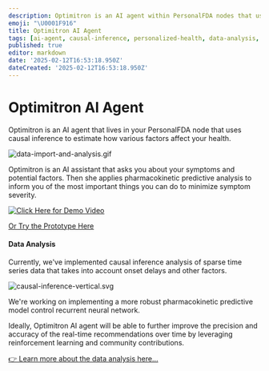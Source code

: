 ```yaml
---
description: Optimitron is an AI agent within PersonalFDA nodes that uses causal inference to analyze health factors and provide personalized recommendations.
emoji: "\U0001F916"
title: Optimitron AI Agent
tags: [ai-agent, causal-inference, personalized-health, data-analysis, pharmacokinetics]
published: true
editor: markdown
date: '2025-02-12T16:53:18.950Z'
dateCreated: '2025-02-12T16:53:18.950Z'
---
```

# Optimitron AI Agent

Optimitron is an AI agent that lives in your PersonalFDA node that uses causal inference to estimate how various factors affect your health.

![data-import-and-analysis.gif](../../../img/data-import-and-analysis.gif)

Optimitron is an AI assistant that asks you about your symptoms and potential factors. Then she applies pharmacokinetic predictive analysis to inform you of the most important things you can do to minimize symptom severity.

[![Click Here for Demo Video](../../../img/optimitron-ai-assistant.png)](https://youtu.be/hd50A74o8YI)

[Or Try the Prototype Here](https://demo.curedao.org/app/public/#/app/chat)

#### Data Analysis

Currently, we've implemented causal inference analysis of sparse time series data that takes into account onset delays and other factors.

![causal-inference-vertical.svg](https://static.crowdsourcingcures.org/dfda/components/data-analysis/causal-inference-vertical.svg)

We're working on implementing a more robust pharmacokinetic predictive model control recurrent neural network.

Ideally, Optimitron AI agent will be able to further improve the precision and accuracy of the real-time recommendations over time by leveraging reinforcement learning and community contributions.

[👉 Learn more about the data analysis here...](../data-analysis/data-analysis.md)
